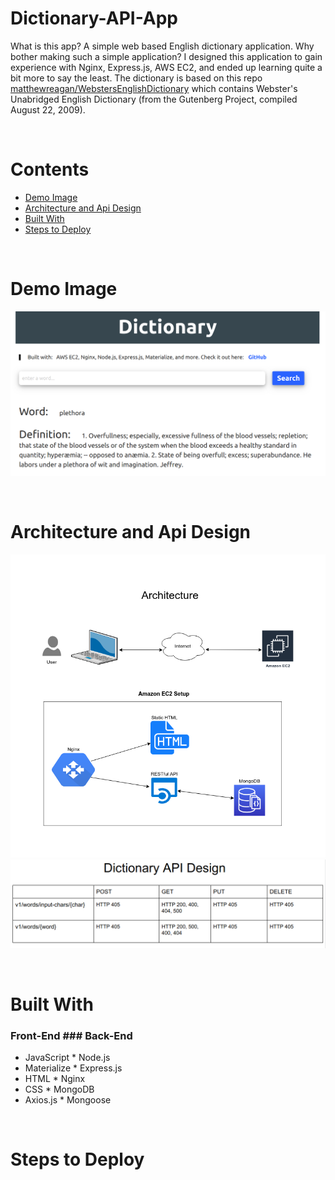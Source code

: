 # Dictionary-API-App
What is this app?  A simple web based English dictionary application.  Why bother making such a simple application?
I designed this application to gain experience with Nginx, Express.js, AWS EC2, and ended up learning
quite a bit more to say the least.  The dictionary is based on this repo [matthewreagan/WebstersEnglishDictionary](https://github.com/matthewreagan/WebstersEnglishDictionary) 
which contains Webster's Unabridged English Dictionary (from the Gutenberg Project, compiled August 22, 2009).

<br />

# Contents
* [Demo Image](https://github.com/T-travis/Dictionary-App/blob/master/README.md#demo-image)
* [Architecture and Api Design](https://github.com/T-travis/Dictionary-App/blob/master/README.md#architecture-and-api-design)
* [Built With](https://github.com/T-travis/Dictionary-App/blob/master/README.md#built-with)
* [Steps to Deploy](https://github.com/T-travis/Dictionary-App/blob/master/README.md#steps-to-deploy)

<br />

# Demo Image
![demo](https://github.com/T-travis/Dictionary-App/blob/master/www/images/demo.png)

<br />

# Architecture and Api Design
![architecture](https://github.com/T-travis/Dictionary-App/blob/master/www/images/dictionary-app.png)
![api](https://github.com/T-travis/Dictionary-App/blob/master/www/images/api.png)

<br />

# Built With
### Front-End             ### Back-End
* JavaScript              * Node.js
* Materialize             * Express.js
* HTML                    * Nginx
* CSS                     * MongoDB
* Axios.js                * Mongoose  

<br />

# Steps to Deploy




